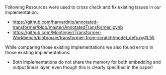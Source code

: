 Following Resources were used to cross check and fix existing issues in our implementation:

* https://github.com/harvardnlp/annotated-transformer/blob/master/AnnotatedTransformer.ipynb
* https://github.com/Montinger/Transformer-Workbench/blob/main/transformer-from-scratch/model_defs.py#L55

While comparing those existing implementations we also found errors in those existing implementations:
* Both implementations do not share the memory for both embedding and output linear layer, even though this is clearly specified in the paper!